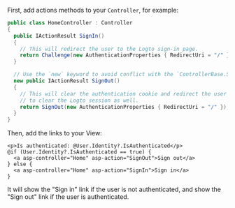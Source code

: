 First, add actions methods to your `Controller`, for example:

```csharp title="Controllers/HomeController.cs"
public class HomeController : Controller
{
  public IActionResult SignIn()
  {
    // This will redirect the user to the Logto sign-in page.
    return Challenge(new AuthenticationProperties { RedirectUri = "/" });
  }

  // Use the `new` keyword to avoid conflict with the `ControllerBase.SignOut` method
  new public IActionResult SignOut()
  {
    // This will clear the authentication cookie and redirect the user to the Logto sign-out page
    // to clear the Logto session as well.
    return SignOut(new AuthenticationProperties { RedirectUri = "/" });
  }
}
```

Then, add the links to your View:

```cshtml title="Views/Home/Index.cshtml"
<p>Is authenticated: @User.Identity?.IsAuthenticated</p>
@if (User.Identity?.IsAuthenticated == true) {
  <a asp-controller="Home" asp-action="SignOut">Sign out</a>
} else {
  <a asp-controller="Home" asp-action="SignIn">Sign in</a>
}
```

It will show the "Sign in" link if the user is not authenticated, and show the "Sign out" link if the user is authenticated.
